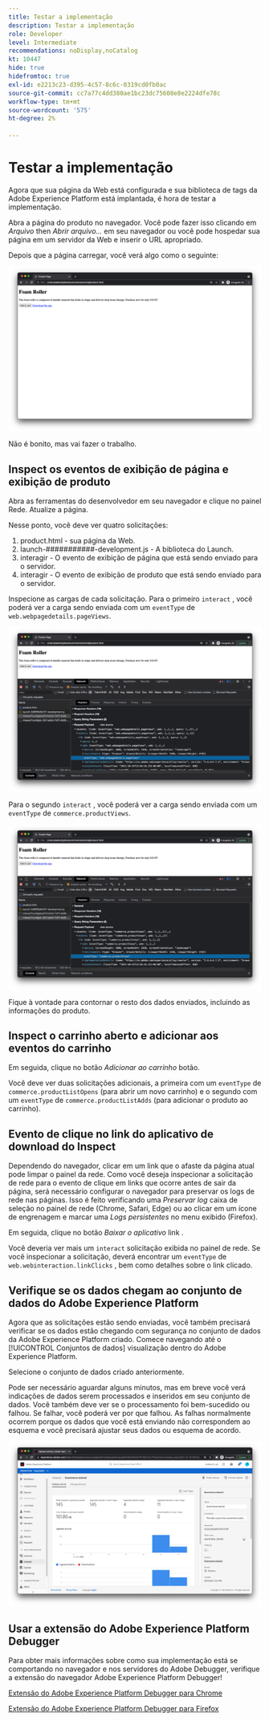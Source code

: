 ```yaml
---
title: Testar a implementação
description: Testar a implementação
role: Developer
level: Intermediate
recommendations: noDisplay,noCatalog
kt: 10447
hide: true
hidefromtoc: true
exl-id: e2213c23-d395-4c57-8c6c-0319cd0fb0ac
source-git-commit: cc7a77c4dd380ae1bc23dc75608e8e2224dfe78c
workflow-type: tm+mt
source-wordcount: '575'
ht-degree: 2%

---
```


# Testar a implementação

Agora que sua página da Web está configurada e sua biblioteca de tags da Adobe Experience Platform está implantada, é hora de testar a implementação.

Abra a página do produto no navegador. Você pode fazer isso clicando em _Arquivo_ then _Abrir arquivo..._ em seu navegador ou você pode hospedar sua página em um servidor da Web e inserir o URL apropriado.

Depois que a página carregar, você verá algo como o seguinte:

![Página Web](../../assets/implementation-strategy/webpage.png)

Não é bonito, mas vai fazer o trabalho.

## Inspect os eventos de exibição de página e exibição de produto

Abra as ferramentas do desenvolvedor em seu navegador e clique no painel Rede. Atualize a página.

Nesse ponto, você deve ver quatro solicitações:

1. product.html - sua página da Web.
2. launch-###########-development.js - A biblioteca do Launch.
3. interagir - O evento de exibição de página que está sendo enviado para o servidor.
4. interagir - O evento de exibição de produto que está sendo enviado para o servidor.

Inspecione as cargas de cada solicitação. Para o primeiro `interact` , você poderá ver a carga sendo enviada com um `eventType` de `web.webpagedetails.pageViews`.

![Inspeção de solicitação de exibição de página](../../assets/implementation-strategy/webpage-page-viewed-inspection.png)

Para o segundo `interact` , você poderá ver a carga sendo enviada com um `eventType` de `commerce.productViews`.

![Inspeção de solicitação de visualização do produto](../../assets/implementation-strategy/webpage-product-view-inspection.png)

Fique à vontade para contornar o resto dos dados enviados, incluindo as informações do produto.

## Inspect o carrinho aberto e adicionar aos eventos do carrinho

Em seguida, clique no botão _Adicionar ao carrinho_ botão.

Você deve ver duas solicitações adicionais, a primeira com um `eventType` de `commerce.productListOpens` (para abrir um novo carrinho) e o segundo com um `eventType` de `commerce.productListAdds` (para adicionar o produto ao carrinho).

## Evento de clique no link do aplicativo de download do Inspect

Dependendo do navegador, clicar em um link que o afaste da página atual pode limpar o painel da rede. Como você deseja inspecionar a solicitação de rede para o evento de clique em links que ocorre antes de sair da página, será necessário configurar o navegador para preservar os logs de rede nas páginas. Isso é feito verificando uma _Preservar log_ caixa de seleção no painel de rede (Chrome, Safari, Edge) ou ao clicar em um ícone de engrenagem e marcar uma _Logs persistentes_ no menu exibido (Firefox).

Em seguida, clique no botão _Baixar o aplicativo_ link .

Você deveria ver mais um `interact` solicitação exibida no painel de rede. Se você inspecionar a solicitação, deverá encontrar um `eventType` de `web.webinteraction.linkClicks` , bem como detalhes sobre o link clicado.

## Verifique se os dados chegam ao conjunto de dados do Adobe Experience Platform

Agora que as solicitações estão sendo enviadas, você também precisará verificar se os dados estão chegando com segurança no conjunto de dados da Adobe Experience Platform criado. Comece navegando até o [!UICONTROL Conjuntos de dados] visualização dentro do Adobe Experience Platform.

Selecione o conjunto de dados criado anteriormente.

Pode ser necessário aguardar alguns minutos, mas em breve você verá indicações de dados serem processados e inseridos em seu conjunto de dados. Você também deve ver se o processamento foi bem-sucedido ou falhou. Se falhar, você poderá ver por que falhou. As falhas normalmente ocorrem porque os dados que você está enviando não correspondem ao esquema e você precisará ajustar seus dados ou esquema de acordo.

![Assimilação do conjunto de dados](../../assets/implementation-strategy/dataset-ingestion.png)

## Usar a extensão do Adobe Experience Platform Debugger

Para obter mais informações sobre como sua implementação está se comportando no navegador e nos servidores do Adobe Debugger, verifique a extensão do navegador Adobe Experience Platform Debugger!

[Extensão do Adobe Experience Platform Debugger para Chrome](https://chrome.google.com/webstore/detail/adobe-experience-platform/bfnnokhpnncpkdmbokanobigaccjkpob)

[Extensão do Adobe Experience Platform Debugger para Firefox](https://addons.mozilla.org/pt-BR/firefox/addon/adobe-experience-platform-dbg/)
